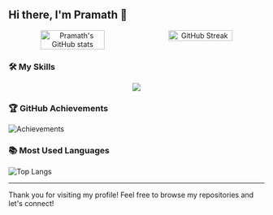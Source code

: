 ## Hi there, I'm Pramath 👋
  
<div align="center">
  <div style="display: flex; width: 100%;">
    <img src="https://github-readme-stats.vercel.app/api?username=pramaths&show_icons=true&theme=tokyonight" alt="Pramath's GitHub stats" style="width: 50%;" />
    <img src="https://github-readme-streak-stats.herokuapp.com/?user=pramaths&theme=tokyonight" alt="GitHub Streak" style="width: 50%;" />
  </div>
</div>

### 🛠️ My Skills
<p align="center"> 
  <img src="https://skillicons.dev/icons?i=aws,vercel,c,cpp,java,py,go,solidity,git,github,html,css,tailwind,js,ts,nodejs,react,vite,express,mongodb,mysql,nextjs,nginx,postgres,redis,firebase,flask,spring,sqlite,docker,kubernetes,kafka,rabbitmq,sklearn,pytorch,linux,windows,vscode,md,matlab,npm,figma,regex,postman&perline=15&theme=dark"/>
</p>

### 🏆 GitHub Achievements
![Achievements](https://github-profile-trophy.vercel.app/?username=pramaths&row=1&column=12)


### 📚 Most Used Languages
![Top Langs](https://github-readme-stats.vercel.app/api/top-langs/?username=pramaths&layout=compact&theme=tokyonight)

---

Thank you for visiting my profile! Feel free to browse my repositories and let's connect!

